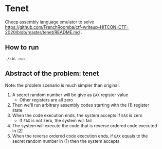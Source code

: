 Tenet
=============================

Cheep assembly language emulator to solve https://github.com/FrenchRoomba/ctf-writeup-HITCON-CTF-2020/blob/master/tenet/README.md . 

## How to run

```console
./sbt run
```

## Abstract of the problem: tenet

Note: the problem scenario is much simpler than original.   

1. A secret random number will be give as `EAX` register value
    - Other registers are all zero
2. Then we'll run arbitrary assembly codes starting with the (1) register state
3. When the code execution ends, the system accepts if `EAX` is zero
    - If `EAX` is not zero, the system will fail
4. The system will execute the code that is reverse ordered code executed in (2)
5. When the reverse ordered code execution ends, if `EAX` equals to the secret random number in (1) then the system accepts